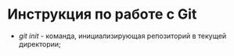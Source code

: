 # Инструкция по работе c Git

* *git init* - команда, инициализирующая репозиторий в текущей директории;